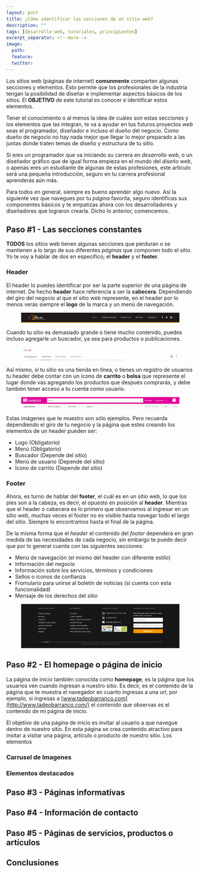```yaml
---
layout: post
title: ¿Cómo identificar las secciones de un sitio web?
description: ""
tags: [desarrollo web, tutoriales, principiantes]
excerpt_separator: <!--more-->
image:
  path: 
  feature: 
  twitter: 
---
```


Los sitios web (páginas de internet) **comunmente** comparten algunas secciones y elementos. Esto permite que los profesionales de la industria tengan la posibilidad de diseñar e implementar aspectos básicos de los sitios. El **OBJETIVO** de este tutorial es conocer e identificar estos elementos. 

<!--more-->

Tener el conocimiento o al menos la idea de cuáles son estas secciones y los elementos que las integran, te va a ayudar en tus futuros proyectos *web* seas el programador, diseñador e incluso el dueño del negocio. Como dueño de negocio no hay nada mejor que llegar lo mejor preparado a las juntas donde traten temas de diseño y estructura de tu sitio.

Si eres un programador que va iniciando su carrera en *desarrollo web*, o un diseñador gráfico que de igual forma empieza en el mundo del *diseño web*, o apenas eres un estudiante de algunas de estas profesiones, este artículo será una pequeña introducción, seguro en tu carrera profesional aprenderás aún más.

Para todos en general, siempre es bueno aprender algo nuevo. Así la siguiente vez que navegues por tu *página* favorita, seguro identificas sus componentes básicos y te empatizas ahora con los desarrolladores y diseñadores que lograron crearla. Dicho lo anterior, comencemos.

## Paso #1 - Las secciones constantes

**TODOS** los sitios web tienen algunas secciones que perduran o se mantienen a lo largo de sus diferentes *páginas* que componen todo el sitio. Yo te voy a hablar de dos en específico; el **header** y el **footer**.

### Header

El header lo puedes identificar por ser la parte superior de una página de internet. De hecho **header** hace referencia a ser la **cabecera**. Dependiendo del giro del negocio al que el sitio web represente, en el header por lo menos verás siempre el **logo** de la marca y un menú de navegación.

<figure>
	<a href="/images/blog/web/basicheader.png">
		<img src="/images/blog/web/basicheader.png" alt="Header básico">
	</a>
</figure>

Cuando tu sitio es demasiado grande o tiene mucho contenido, puedes incluso agregarle un buscador, ya sea para productos o publicaciones.

<figure>
	<a href="/images/blog/web/searchheader.png">
		<img src="/images/blog/web/searchheader.png" alt="Header con buscador">
	</a>
</figure>

Así mismo, si tu sitio es una tienda en línea, o tienes un registro de usuarios tu header debe contar con un ícono de **carrito** o **bolsa** que represente el lugar donde vas agregando los productos que después comprarás, y debe también tener acceso a tu cuenta como usuario.

<figure>
	<a href="/images/blog/web/ecommerceheader.png">
		<img src="/images/blog/web/ecommerceheader.png" alt="Header para ecommerce">
	</a>
</figure>

Estas imágenes que te muestro son sólo ejemplos. Pero recuerda dependiendo el giro de tu negocio y la página que estes creando los elementos de un header pueden ser:

- Logo (Obligatorio)
- Menú (Obligatorio)
- Buscador (Depende del sitio)
- Menú de usuario (Depende del sitio)
- Ícono de carrito (Depende del sitio)

### Footer

Ahora, es turno de hablar del **footer**, el cuál es en un sitio web, lo que los pies son a la cabeza, es decir, el opuesto en posición al **header**. Mientras que el header o cabecera es lo primero que observamos al ingresar en un sitio web, muchas veces el footer no es visible hasta navegar todo el largo del sitio. Siempre lo encontramos hasta el final de la página.

De la misma forma que el *header* el contenido del *footer* dependerá en gran medida de las necesidades de cada negocio, sin embargo te puede decir que por lo general cuenta con las siguientes secciones:

- Menú de navegación (el mismo del header con diferente estilo)
- Información del negocio
- Información sobre los servicios, términos y condiciones
- Sellos o íconos de confianza
- Fromulario para unirse al boletín de noticias (si cuenta con esta funcionalidad)
- Mensaje de los derechos del sitio

<figure>
	<a href="/images/blog/web/fullfooter.png">
		<img src="/images/blog/web/fullfooter.png" alt="Footer completo">
	</a>
</figure>

## Paso #2 - El homepage o página de inicio

La página de inicio también conocida como **homepage**, es la página que los usuarios ven cuando ingresan a nuestro sitio. Es decir, es el contenido de la página que te muestra el navegador en cuanto ingresas a una *url*, por ejemplo, si ingresas a [www.tadeobarranco.com](http://www.tadeobarranco.com/) el contenido que observas es el contenido de mi página de inicio.

El objetivo de una página de inicio es invitar al usuario a que navegue dentro de nuestro sitio. En esta página se crea contenido atractivo para insitar a visitar una página, artículo o producto de nuestro sitio. Los elementos

### Carrusel de Imagenes

### Elementos destacados

## Paso #3 - Páginas informativas

## Paso #4 - Información de contacto

## Paso #5 - Páginas de servicios, productos o artículos

## Conclusiones